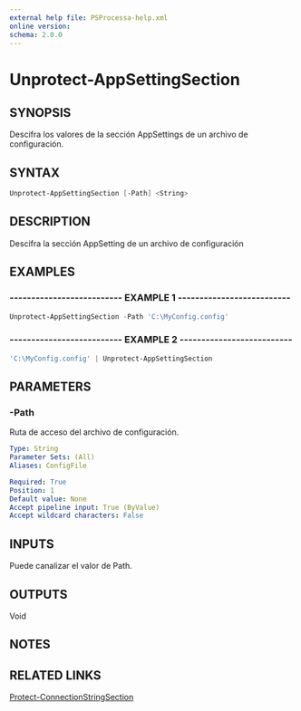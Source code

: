 ```yaml
---
external help file: PSProcessa-help.xml
online version: 
schema: 2.0.0
---
```


# Unprotect-AppSettingSection

## SYNOPSIS
Descifra los valores de la sección AppSettings de un archivo de configuración.

## SYNTAX

```powershell
Unprotect-AppSettingSection [-Path] <String>
```

## DESCRIPTION
Descifra la sección AppSetting de un archivo de configuración

## EXAMPLES

### -------------------------- EXAMPLE 1 --------------------------
```powershell
Unprotect-AppSettingSection -Path 'C:\MyConfig.config'
```

### -------------------------- EXAMPLE 2 --------------------------
```powershell
'C:\MyConfig.config' | Unprotect-AppSettingSection
```

## PARAMETERS

### -Path
Ruta de acceso del archivo de configuración.

```yaml
Type: String
Parameter Sets: (All)
Aliases: ConfigFile

Required: True
Position: 1
Default value: None
Accept pipeline input: True (ByValue)
Accept wildcard characters: False
```

## INPUTS

Puede canalizar el valor de Path.

## OUTPUTS

Void

## NOTES

## RELATED LINKS

[Protect-ConnectionStringSection](Protect-ConnectionStringSection.md)


